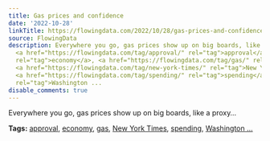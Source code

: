 ```yaml
---
title: Gas prices and confidence
date: '2022-10-28'
linkTitle: https://flowingdata.com/2022/10/28/gas-prices-and-confidence/
source: FlowingData
description: Everywhere you go, gas prices show up on big boards, like a proxy&#8230;<p><strong>Tags:</strong>
  <a href="https://flowingdata.com/tag/approval/" rel="tag">approval</a>, <a href="https://flowingdata.com/tag/economy/"
  rel="tag">economy</a>, <a href="https://flowingdata.com/tag/gas/" rel="tag">gas</a>,
  <a href="https://flowingdata.com/tag/new-york-times/" rel="tag">New York Times</a>,
  <a href="https://flowingdata.com/tag/spending/" rel="tag">spending</a>, <a href="https://flowingdata.com/tag/washington-post/"
  rel="tag">Washington ...
disable_comments: true
---
```

Everywhere you go, gas prices show up on big boards, like a proxy&#8230;<p><strong>Tags:</strong> <a href="https://flowingdata.com/tag/approval/" rel="tag">approval</a>, <a href="https://flowingdata.com/tag/economy/" rel="tag">economy</a>, <a href="https://flowingdata.com/tag/gas/" rel="tag">gas</a>, <a href="https://flowingdata.com/tag/new-york-times/" rel="tag">New York Times</a>, <a href="https://flowingdata.com/tag/spending/" rel="tag">spending</a>, <a href="https://flowingdata.com/tag/washington-post/" rel="tag">Washington ...